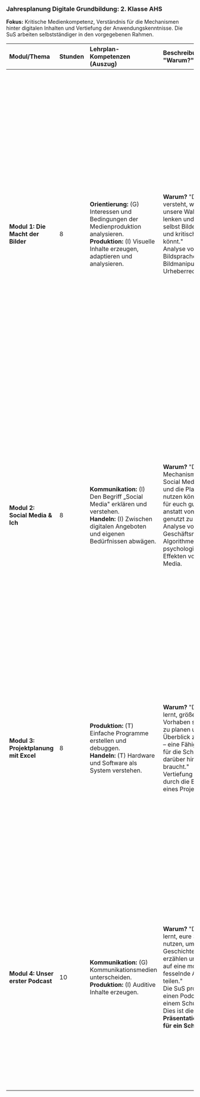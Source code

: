 ### **Jahresplanung Digitale Grundbildung: 2. Klasse AHS**
**Fokus:** Kritische Medienkompetenz, Verständnis für die Mechanismen hinter digitalen Inhalten und Vertiefung der Anwendungskenntnisse. Die SuS arbeiten selbstständiger in den vorgegebenen Rahmen.

| Modul/Thema | Stunden | Lehrplan-Kompetenzen (Auszug) | Beschreibung & "Warum?" | Agiler Prozess & Aufgaben | Leistungsfeststellung | Übergreifendes Thema | Quellen & Werkzeuge |
| :--- | :--- | :--- | :--- | :--- | :--- | :--- | :--- |
| **Modul 1: Die Macht der Bilder** | 8 | **Orientierung:** (G) Interessen und Bedingungen der Medienproduktion analysieren.<br>**Produktion:** (I) Visuelle Inhalte erzeugen, adaptieren und analysieren. | **Warum?** "Damit ihr versteht, wie Bilder unsere Wahrnehmung lenken und wie ihr selbst Bilder bewusst und kritisch einsetzen könnt."<br>Analyse von Bildsprache, Bildmanipulation und Urheberrecht. | **Sprint 1-4 (je 2h):**<br>*   **Sprint Planning:** Einführung in Bildanalyse und Bildrechte. Teambildung.<br>*   **Aufgabe:** Jedes Team sucht sich ein bekanntes Werbeplakat oder ein Pressefoto aus. Analysiert die Bildsprache und die beabsichtigte Wirkung. Erstellt danach eine eigene "Gegen-Version" des Bildes (z.B. als Parodie oder kritischer Kommentar) mit einem Bildbearbeitungsprogramm und unter Nutzung von CC-lizenzierten Materialien. Präsentiert beides und eure Analyse in einer Gegenüberstellung.<br>*   **KI-Aufgabe:** "Beschreibt das Originalbild detailliert für eine Bild-KI (Prompt Engineering). Lasst die KI eine Variante erzeugen. Analysiert, was die KI gut und was sie schlecht umgesetzt hat und warum."<br>*   **Meisteraufgabe:** Erstellt einen kurzen Leitfaden (1 Seite Word, mit Formatvorlage) zum Thema "Worauf muss ich achten, wenn ich Bilder aus dem Internet verwende?".<br>*   **Sprint Review & Retrospektive:** Präsentation der Bild-Paare und Diskussion über manipulative Techniken. | **Formativ:** Peer-Feedback zur Bildanalyse und zur eigenen Bildkreation.<br>**Summativ (Gruppe):** Bewertung der Gegenüberstellung (Analyse + Eigenkreation) (max. 20 Pkt.).<br>**Summativ (Einzel):** Jede:r SuS beantwortet via MS Teams eine Frage zur praktischen Anwendung des Urheberrechts (max. 5 Pkt.). | **Politische Bildung:** Analyse von Propaganda und politischer Bildsprache. Sensibilisierung für die Macht von Bildern in der Meinungsbildung. | **Quellen:**<br>1. [Creative Commons einfach erklärt](https://irights.info/artikel/was-ist-creative-commons-und-was-nicht/28876)<br>2. [Analyse von Bildmanipulation](https://www.br.de/medienkompetenz/inhalt/medien-verstehen-lernen/bilder-videos-faelschen-100.html)<br>3. [mimikama.at](https://www.mimikama.at) (zur Überprüfung von Fakes)<br>**Werkzeuge:** GIMP/Photopea, MS Word, MS PowerPoint |
| **Modul 2: Social Media & Ich** | 8 | **Kommunikation:** (I) Den Begriff „Social Media" erklären und verstehen.<br>**Handeln:** (I) Zwischen digitalen Angeboten und eigenen Bedürfnissen abwägen. | **Warum?** "Damit ihr die Mechanismen von Social Media versteht und die Plattformen so nutzen könnt, wie es für euch gut ist, anstatt von ihnen genutzt zu werden."<br>Analyse von Geschäftsmodellen, Algorithmen und psychologischen Effekten von Social Media. | **Sprint 1-4 (je 2h):**<br>*   **Sprint Planning:** Analyse verschiedener Social-Media-Plattformen.<br>*   **Aufgabe:** Jedes Team analysiert eine App (z.B. TikTok, Instagram, Snapchat). Erstellt ein "Informations- und Warn-Steckbrief" als Infografik (z.B. in Canva/PowerPoint). Themen: Wie verdient die App Geld? Welche Daten werden gesammelt? Was sind die Vorteile, was die Gefahren (z.B. für die mentale Gesundheit)?<br>*   **Meisteraufgabe:** Entwickelt eine Idee für eine "gesunde" Social-Media-App und beschreibt deren Funktionen.<br>*   **Sprint Review:** Präsentation der Steckbriefe in einer "digitalen Ausstellung".<br>*   **Retrospektive:** Diskussion über den eigenen Umgang mit Social Media. | **Formativ:** Feedback zur Analyse und zur Gestaltung der Infografik. <br>**Summativ (Gruppe):** Bewertung des Steckbriefs (max. 20 Pkt.).<br>**Summativ (Einzel):** Jede:r SuS schreibt eine persönliche Reflexion über die eigene Social-Media-Nutzung und mögliche Veränderungen (max. 10 Pkt.), Abgabe in MS Teams. | **Gesundheitsförderung:** Thematisierung der mentalen Gesundheit im Kontext von Social Media (Vergleichsdruck, Suchtgefahr). | **Quellen:**<br>1. [klicksafe: Soziale Netzwerke](https://www.klicksafe.de/themen/kommunizieren/soziale-netzwerke/)<br>2. [Initiative "Gutes Aufwachsen mit Medien"](https://www.gutes-aufwachsen-mit-medien.de/)<br>3. [Saferinternet.at: Privatsphäre-Leitfäden](https://www.saferinternet.at/leitfaden/leitfaden-fuer-mehr-privatsphaere-in-sozialen-netzwerken-apps-und-games/)<br>**Werkzeuge:** Canva/PowerPoint |
| **Modul 3: Projektplanung mit Excel** | 8 | **Produktion:** (T) Einfache Programme erstellen und debuggen.<br>**Handeln:** (T) Hardware und Software als System verstehen. | **Warum?** "Damit ihr lernt, größere Vorhaben strukturiert zu planen und den Überblick zu behalten – eine Fähigkeit, die ihr für die Schule und darüber hinaus braucht."<br>Vertiefung von Excel durch die Erstellung eines Projektplans. | **Sprint 1-4 (je 2h):**<br>*   **Sprint Planning:** Einführung in Projektmanagement-Grundlagen.<br>*   **Aufgabe:** Plant ein fiktives, aber realistisches Projekt (z.B. "Organisation eines Schul-LAN-Party" oder "Neugestaltung des Klassenraums"). Erstellt in Excel einen Projektplan, der (1) Aufgaben auflistet, (2) Zuständigkeiten definiert, (3) Zeitpläne (Start/Ende) enthält und (4) ein Budget mit Formeln berechnet.<br>*   **Meisteraufgabe:** Nutzt die WENN-DANN-Funktion, um den Budget-Status automatisch anzuzeigen (z.B. "Im Budget" vs. "Budget überschritten").<br>*   **Sprint Review:** Teams präsentieren ihre Projektpläne und geben sich gegenseitig Feedback zur Verständlichkeit und Vollständigkeit. | **Formativ:** Peer-Review der Projektpläne in der Mitte des Sprints.<br>**Summativ (Gruppe):** Bewertung des Excel-Projektplans (max. 20 Pkt.).<br>**Summativ (Einzel):** Jede:r SuS muss im Sprint Review eine spezifische Frage zum eigenen Plan (z.B. "Wie habt ihr das Budget für XY kalkuliert?") beantworten (max. 5 Pkt.). | **Entrepreneurship Education:** Die SuS lernen die Grundlagen des Projektmanagements, was eine Kernkompetenz für unternehmerisches Handeln ist. | **Werkzeuge:** MS Excel, MS Teams |
| **Modul 4: Unser erster Podcast** | 10 | **Kommunikation:** (G) Kommunikationsmedien unterscheiden.<br>**Produktion:** (I) Auditive Inhalte erzeugen. | **Warum?** "Damit ihr lernt, eure Stimme zu nutzen, um Geschichten zu erzählen und Wissen auf eine moderne und fesselnde Art zu teilen."<br>Die SuS produzieren einen Podcast zu einem Schulthema. Dies ist die **Präsentationsaufgabe für ein Schulevent**. | **Sprint 1-5 (je 2h):**<br>*   **Sprint Planning:** Einführung in Podcast-Konzeption und -Produktion. Teams wählen ein Thema.<br>*   **Aufgabe:** Jedes Team konzipiert, produziert und schneidet eine 5-minütige Podcast-Folge. Der Prozess umfasst: Themenfindung, Recherche, Skript schreiben, Aufnahme und Schnitt.<br>*   **Meisteraufgabe:** Baut ein kurzes Interview mit einer Lehrkraft oder Mitschüler:in in den Podcast ein.<br>*   **Sprint Review:** "Podcast-Premiere" in der Klasse. Die Podcasts werden angehört und via MS Forms bewertet (Peer-Feedback).<br>*   **Retrospektive:** Was waren die größten Herausforderungen bei der Audioproduktion? | **Formativ:** Feedback zum Skript vor der Aufnahme.<br>**Summativ (Gruppe):** Bewertung der fertigen Podcast-Folge nach Inhalt, Verständlichkeit und technischer Qualität (max. 25 Pkt.).<br>**Summativ (Einzel):** Reflexion des eigenen Beitrags zum Gruppenprojekt (max. 5 Pkt.). | **Sprachliche Bildung:** Fokus auf mündlichen Ausdruck, Rhetorik und verständliche Aufbereitung von Inhalten. | **Quellen:**<br>1. [Anleitung: Podcast erstellen für Anfänger](https://www.school-podcast.de/anleitung-podcast-erstellen-fuer-anfaenger/)<br>2. [Tipps für den Start](https://www.br.de/medienkompetenz/inhalt/medien-machen/podcast-selber-machen-102.html)<br>3. [Audacity-Tutorial](https://www.chip.de/artikel/Audacity-Workshop-Das-geniale-Gratis-Tool-im-Praxis-Test_139982362.html)<br>**Werkzeuge:** Audacity, MS Teams |
